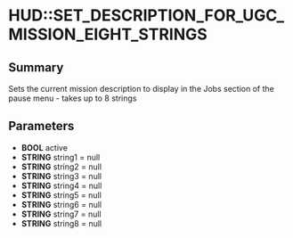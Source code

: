 # HUD::SET_DESCRIPTION_FOR_UGC_MISSION_EIGHT_STRINGS

## Summary
Sets the current mission description to display in the Jobs section of the pause menu - takes up to 8 strings

## Parameters
* **BOOL** active
* **STRING** string1 = null
* **STRING** string2 = null
* **STRING** string3 = null
* **STRING** string4 = null
* **STRING** string5 = null
* **STRING** string6 = null
* **STRING** string7 = null
* **STRING** string8 = null